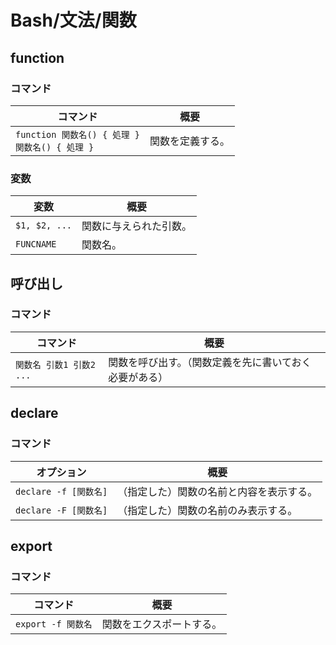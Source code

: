 # Bash/文法/関数

## function

### コマンド

| コマンド                                              | 概要             |
| ----------------------------------------------------- | ---------------- |
| `function 関数名() { 処理 }`<br />`関数名() { 処理 }` | 関数を定義する。 |

### 変数

| 変数          | 概要                   |
| ------------- | ---------------------- |
| `$1, $2, ...` | 関数に与えられた引数。 |
| `FUNCNAME`    | 関数名。               |

## 呼び出し

### コマンド

| コマンド                 | 概要                                                   |
| ------------------------ | ------------------------------------------------------ |
| `関数名 引数1 引数2 ...` | 関数を呼び出す。（関数定義を先に書いておく必要がある） |

## declare

### コマンド

| オプション            | 概要                                     |
| --------------------- | ---------------------------------------- |
| `declare -f [関数名]` | （指定した）関数の名前と内容を表示する。 |
| `declare -F [関数名]` | （指定した）関数の名前のみ表示する。     |

## export

### コマンド

| コマンド           | 概要                     |
| ------------------ | ------------------------ |
| `export -f 関数名` | 関数をエクスポートする。 |
